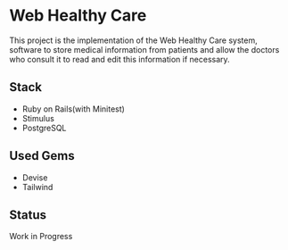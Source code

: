 # Web Healthy Care

This project is the implementation of the Web Healthy Care system, software to store medical information from patients and allow the doctors who consult it to read and edit this information if necessary.

## Stack

* Ruby on Rails(with Minitest)
* Stimulus
* PostgreSQL

## Used Gems

* Devise
* Tailwind

## Status

Work in Progress
